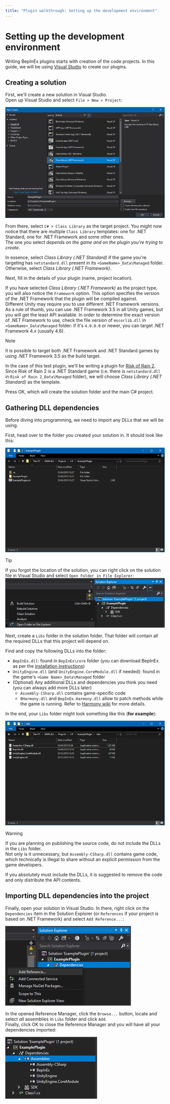 ```yaml
---
title: "Plugin walkthrough: Setting up the development environment"
---
```


# Setting up the development environment

Writing BepInEx plugins starts with creation of the code projects.
In this guide, we will be using [Visual Studio](https://visualstudio.microsoft.com/) to create our plugins.

## Creating a solution

First, we'll create a new solution in Visual Studio.  
Open up Visual Studio and select `File > New > Project`:

![New project dialog in Visual Studio](images/vs-new-plugin.png)

From there, select `C# > Class Library` as the target project.
You might now notice that there are multiple `Class Library` templates: one for .NET Standard, one for .NET Framework and some other ones.  
The one you select *depends on the game and on the plugin you're trying to create*.

In essence, select *Class Library (.NET Standard)* if the game you're targeting has `netstandard.dll` present in its `<GameName>_Data\Managed` folder.  
Otherwise, select *Class Library (.NET Framework)*.

Next, fill in the details of your plugin (name, project location).  

If you have selected *Class Library (.NET Framework)* as the project type, you will also notice the `Framework` option.
This option specifies the version of the .NET Framework that the plugin will be compiled against.  
Different Unity may require you to use different .NET Framework versions. As a rule of thumb, you can use .NET Framework 3.5 in all Unity games, but you will get the least API available. In order to determine the exact version of .NET Framework to use, check the file version of `mscorlib.dll` in `<GameName>_Data\Managed` folder: if it's `4.0.0.0` or newer, you can target .NET Framework 4.x (usually 4.6).


> [!NOTE]
> It is possible to target both .NET Framework and .NET Standard games by using .NET Framework 3.5 as the build target.


In the case of this test plugin, we'll be writing a plugin for [Risk of Rain 2](https://store.steampowered.com/app/632360/Risk_of_Rain_2/).  
Since Risk of Rain 2 is a .NET Standard game (i.e. there is `netstandard.dll` in `Risk of Rain 2_Data\Managed` folder), we will choose *Class Library (.NET Standard)* as the template.

Press OK, which will create the solution folder and the main C# project.

## Gathering DLL dependencies

Before diving into programming, we need to import any DLLs that we will be using.

First, head over to the folder you created your solution in. It should look like this:

![A basic structure of the plugin folder](images/plugin-folder.png)

> [!TIP]
> If you forgot the location of the solution, you can right click on the solution file in Visual Studio and select `Open Folder in File Explorer`:
> ![Open Folder in File Explorer in Visual Studio](images/vs-open-solution.png)

Next, create a `Libs` folder in the solution folder. That folder will contain all the required DLLs that this project will depend on.

Find and copy the following DLLs into the folder:

* `BepInEx.dll`: found in `BepInEx\core` folder (you can download BepInEx as per the [installation instructions](<xref:installation>))
* `UnityEngine.dll` (and `UnityEngine.CoreModule.dll` if needed): found in the game's `<Game Name>_Data\Managed` folder
* (Optional) Any additional DLLs and dependencies you think you need (you can always add more DLLs later)
    - `Assembly-CSharp.dll` contains game-specific code
    - `0Harmony.dll` and `BepInEx.Harmony.dll` allow to patch methods while the game is running. Refer to [Harmony wiki](https://github.com/pardeike/Harmony/wiki) for more details.

In the end, your `Libs` folder might look something like this (**for example**):

![An example of the Libs folder](images/libs-folder.png)

> [!WARNING]
> If you are planning on publishing the source code, do not include the DLLs in the `Libs` folder.  
> Not only is it unnecessary, but `Assembly-CSharp.dll` contains game code, which technically is illegal to share without an explicit permission from the game developers.
>
> If you absolutely must include the DLLs, it is suggested to remove the code and only distribute the API contents.

## Importing DLL dependencies into the project

Finally, open your solution in Visual Studio. In there, right click on the `Dependencies` item in the Solution Explorer (or `References` if your project is based on .NET Framework) and select `Add Reference...`:

![Add References option when you right click the Dependencies in Solution Explorer](images/vs-add-references.png)

In the opened Reference Manager, click the `Browse...` button, locate and select *all* assemblies in `Libs` folder and click `Add`.  
Finally, click OK to close the Reference Manager and you will have all your dependencies imported:

![A list of finally properly imported references](images/vs-references.png)


